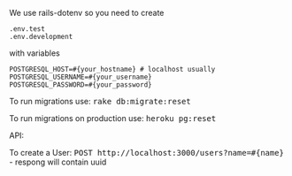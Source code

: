 We use rails-dotenv so you need to create

```
.env.test
.env.development
```

with variables

```
POSTGRESQL_HOST=#{your_hostname} # localhost usually
POSTGRESQL_USERNAME=#{your_username}
POSTGRESQL_PASSWORD=#{your_password}
```

To run migrations use: <tt>rake db:migrate:reset</tt>

To run migrations on production use: <tt>heroku pg:reset</tt>


API:

To create a User: <tt>POST http://localhost:3000/users?name=#{name}</tt> - respong will contain uuid